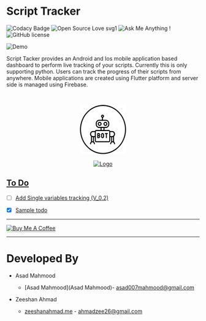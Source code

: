 # Script Tracker
![Codacy Badge](https://api.codacy.com/project/badge/Grade/b3ef17f5a8504600931abfa60ac01006)
 ![Open Source Love svg1](https://badges.frapsoft.com/os/v1/open-source.svg?v=103)
  ![Ask Me Anything !](https://img.shields.io/badge/Ask%20me-anything-1abc9c.svg)
![GitHub license](https://img.shields.io/github/license/Naereen/StrapDown.js.svg)


![Demo](https://github.com/Zeeshanahmad4/Script-Tracker/blob/master/Demo.gif)

Script Tacker provides an Android and Ios mobile application based dashboard to perform live tracking of your scripts. Currently this is only supporting python. Users can track the progress of their scripts from anywhere. Mobile applications are created using Flutter platform and server side is managed using Firebase.


<!-- PROJECT LOGO -->
<br />
<p align="center">
  <a href="https://github.com/Zeeshanahmad4/Facebook-Automation-bot-with-Multilogin-and-Proxies">
    <img src="https://github.com/Zeeshanahmad4/My-Path-to-Python/blob/master/multimedia/bot-136-504893.png" alt="Logo" width="120" height="128">
<br />
<p align="center">
  <a href="https://github.com/Zeeshanahmad4/Facebook-Automation-bot-with-Multilogin-and-Proxies">
    <img src="https://image.flaticon.com/icons/svg/888/888839.svg" alt="Logo" width="60" height="65">

 



## To Do

-   [ ] Add Single variables tracking  (V_0.2) 
-   [x] Sample todo 


---

<a href="https://www.buymeacoffee.com/zeedsadasda2323" target="_blank"><img src="https://cdn.buymeacoffee.com/buttons/default-blue.png" alt="Buy Me A Coffee" style="height: 41px !important;width: 174px !important;box-shadow: 0px 3px 2px 0px rgba(190, 190, 190, 0.5) !important;-webkit-box-shadow: 0px 3px 2px 0px rgba(190, 190, 190, 0.5) !important;" ></a>

---



# Developed By

* Asad Mahmood
  * [Asad Mahmood](Asad Mahmood)- <asad007mahmood@gmail.com>
  
* Zeeshan Ahmad 
  * [zeeshanahmad.me](http://zeeshanahmad.me) - <ahmadzee26@gmail.com>


